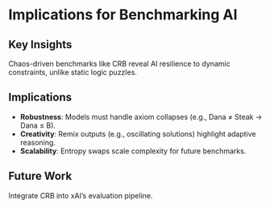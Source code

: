 # Implications for Benchmarking AI

## Key Insights
Chaos-driven benchmarks like CRB reveal AI resilience to dynamic constraints, unlike static logic puzzles.

## Implications
- **Robustness**: Models must handle axiom collapses (e.g., Dana ≠ Steak → Dana ≤ B).
- **Creativity**: Remix outputs (e.g., oscillating solutions) highlight adaptive reasoning.
- **Scalability**: Entropy swaps scale complexity for future benchmarks.

## Future Work
Integrate CRB into xAI’s evaluation pipeline.